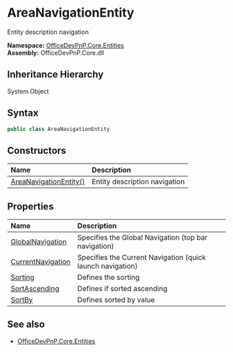 # AreaNavigationEntity
Entity description navigation  

**Namespace:** [OfficeDevPnP.Core.Entities](OfficeDevPnP.Core.Entities.md)  
**Assembly:** OfficeDevPnP.Core.dll  
## Inheritance Hierarchy
System.Object  

## Syntax
```C#
public class AreaNavigationEntity
```
## Constructors
|**Name**|**Description**|
|:-----|:-----|
| [AreaNavigationEntity()](OfficeDevPnP.Core.Entities.AreaNavigationEntity.ctor1.md) |  Entity description navigation 
## Properties
|**Name**|**Description**|
|:-----|:-----|
| [GlobalNavigation](OfficeDevPnP.Core.Entities.AreaNavigationEntity.GlobalNavigation.md) | Specifies the Global Navigation (top bar navigation)
| [CurrentNavigation](OfficeDevPnP.Core.Entities.AreaNavigationEntity.CurrentNavigation.md) | Specifies the Current Navigation (quick launch navigation)
| [Sorting](OfficeDevPnP.Core.Entities.AreaNavigationEntity.Sorting.md) | Defines the sorting
| [SortAscending](OfficeDevPnP.Core.Entities.AreaNavigationEntity.SortAscending.md) | Defines if sorted ascending
| [SortBy](OfficeDevPnP.Core.Entities.AreaNavigationEntity.SortBy.md) | Defines sorted by value
## See also
- [OfficeDevPnP.Core.Entities](OfficeDevPnP.Core.Entities.md)
